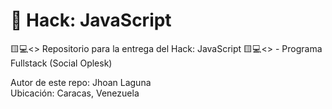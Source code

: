 # 🚀 Hack: JavaScript

🟨💻<> Repositorio para la entrega del Hack: JavaScript 🟨💻<> - Programa Fullstack (Social Oplesk)

Autor de este repo: Jhoan Laguna
<br>
Ubicación: Caracas, Venezuela
